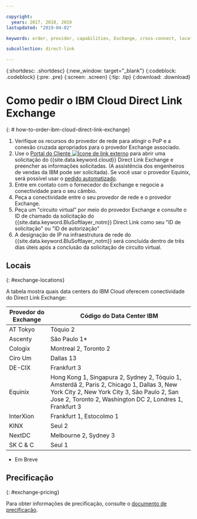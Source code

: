 ```yaml
---

copyright:
  years: 2017, 2018, 2019
lastupdated: "2019-04-02"

keywords: order, provider, capabilities, Exchange, cross-connect, locations, PoP, datacenter, data, center, pricing

subcollection: direct-link

---
```


{:shortdesc: .shortdesc}
{:new_window: target="_blank"}
{:codeblock: .codeblock}
{:pre: .pre}
{:screen: .screen}
{:tip: .tip}
{:download: .download}

# Como pedir o IBM Cloud Direct Link Exchange
{: # how-to-order-ibm-cloud-direct-link-exchange}

1. Verifique os recursos do provedor de rede para atingir o PoP e a conexão cruzada apropriados para o provedor Exchange
associado.
2. Use o [Portal do Cliente
![Ícone de link externo](../../icons/launch-glyph.svg "Ícone de link externo")](https://control.softlayer.com/)
para abrir uma solicitação do {{site.data.keyword.cloud}} Direct Link Exchange e preencher as informações
solicitadas. (A assistência dos engenheiros de vendas da IBM pode ser solicitada). Se você usar o provedor Equinix, será
possível usar o
[pedido
automatizado](/docs/infrastructure/direct-link?topic=direct-link-provisioning-ibm-cloud-direct-link-exchange-for-equinix).
3. Entre em contato com o fornecedor do Exchange e negocie a conectividade para o seu câmbio.
4. Peça a conectividade entre o seu provedor de rede e o provedor Exchange.
5. Peça um "circuito virtual" por meio do provedor Exchange e consulte o ID de chamado da solicitação do {{site.data.keyword.BluSoftlayer_notm}} Direct Link como seu "ID de solicitação" ou "ID de autorização"
6. A designação de IP na infraestrutura de rede do {{site.data.keyword.BluSoftlayer_notm}} será concluída dentro de três dias úteis após a conclusão da solicitação de circuito virtual.
 
## Locais
{: #exchange-locations}
 
 A tabela mostra quais data centers do IBM Cloud oferecem conectividade do Direct Link Exchange:
 
| Provedor do Exchange	| Código do Data Center IBM |
|-------------|-----------------------|
| AT Tokyo | Tóquio 2 |
| Ascenty | São Paulo 1* |
| Cologix | Montreal 2, Toronto 2 |
| Ciro Um | Dallas 13 |
| DE-CIX | Frankfurt 3 |
| Equinix | Hong Kong 1, Singapura 2, Sydney 2, Tóquio 1, Amsterdã 2, Paris 2, Chicago 1, Dallas 3, New York City 2, New York City 3, São Paulo 2, San Jose 2, Toronto 2, Washington DC 2, Londres 1, Frankfurt 3 |							
| InterXion | Frankfurt 1, Estocolmo 1 |
| KINX	| Seul 2 |
| NextDC | Melbourne 2, Sydney 3 |
| SK C & C | Seul 1 |

* Em Breve

## Precificação
{: #exchange-pricing}

Para obter informações de precificação, consulte o [documento de precificação](/docs/infrastructure/direct-link?topic=direct-link-pricing-for-ibm-cloud-direct-link#pricing-for-direct-link-exchange).
